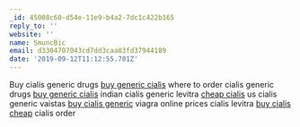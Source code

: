 ```yaml
---
_id: 45008c60-d54e-11e9-b4a2-7dc1c422b165
reply_to: ''
website: ''
name: SmuncBic
email: d3304707043cd7dd3caa83fd37944189
date: '2019-09-12T11:12:55.701Z'
---
```

Buy cialis generic drugs <a href="http://kyrkbynskok.com/#">buy generic cialis</a> where to order cialis generic drugs <a href="http://fatlack.com/#">buy generic cialis</a> indian cialis generic levitra <a href="http://automainge.net/#">cheap cialis</a> us cialis generic vaistas <a href="http://drupalsh.cn/#">buy cialis generic</a> viagra online prices cialis levitra <a href="http://cymaxcomputers.co.uk/#">buy cialis cheap</a> cialis order
